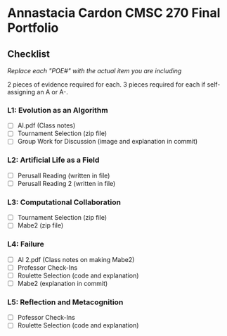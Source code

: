 # Annastacia Cardon CMSC 270 Final Portfolio

## Checklist

_Replace each "POE#" with the actual item you are including_

2 pieces of evidence required for each. 3 pieces required for each if self-assigning an A or A-. 

### L1: Evolution as an Algorithm
- [ ] AI.pdf (Class notes)
- [ ] Tournament Selection (zip file)
- [ ] Group Work for Discussion (image and explanation in commit)

### L2: Artificial Life as a Field

- [ ] Perusall Reading (written in file)
- [ ] Perusall Reading 2 (written in file)

### L3: Computational Collaboration

- [ ] Tournament Selection (zip file)
- [ ] Mabe2 (zip file)

### L4: Failure

- [ ] AI 2.pdf (Class notes on making Mabe2)
- [ ] Professor Check-Ins
- [ ] Roulette Selection (code and explanation)
- [ ] Mabe2 (explanation in commit)

### L5: Reflection and Metacognition

- [ ] Pofessor Check-Ins
- [ ] Roulette Selection (code and explanation)
